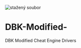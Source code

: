 ![stažený soubor](https://github.com/MrCat-cat/DBKModified/assets/153216993/2483dd6a-ccff-46d6-b46a-df7dfb06c247)
# DBK-Modified-
DBK Modified Cheat Engine Drivers
